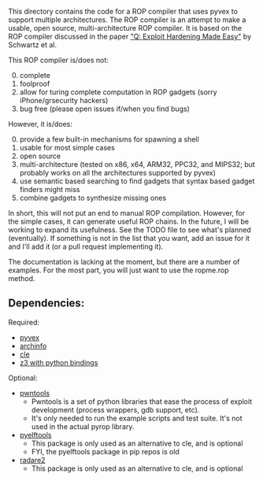This directory contains the code for a ROP compiler that uses pyvex to support multiple architectures.  The ROP compiler is
an attempt to make a usable, open source, multi-architecture ROP compiler.  It is based on the ROP compiler discussed in the paper
["Q: Exploit Hardening Made Easy"](https://users.ece.cmu.edu/~ejschwar/papers/usenix11.pdf) by Schwartz et al.

This ROP compiler is/does not:

0. complete
1. foolproof
2. allow for turing complete computation in ROP gadgets (sorry iPhone/grsecurity hackers)
3. bug free (please open issues if/when you find bugs)

However, it is/does:

0. provide a few built-in mechanisms for spawning a shell
1. usable for most simple cases
2. open source
3. multi-architecture (tested on x86, x64, ARM32, PPC32, and MIPS32; but probably works on all the architectures supported by pyvex)
4. use semantic based searching to find gadgets that syntax based gadget finders might miss
5. combine gadgets to synthesize missing ones

In short, this will not put an end to manual ROP compilation.  However, for the simple cases, it can generate useful ROP chains.
In the future, I will be working to expand its usefulness.  See the TODO file to see what's planned (eventually).  If something is
not in the list that you want, add an issue for it and I'll add it (or a pull request implementing it).

The documentation is lacking at the moment, but there are a number of examples.  For the most part, you will just want to use the ropme.rop method.

## Dependencies:

Required:

* [pyvex](https://github.com/angr/pyvex)
* [archinfo](https://github.com/angr/archinfo)
* [cle](https://github.com/angr/cle)
* [z3 with python bindings](https://github.com/Z3Prover/z3)

Optional:

* [pwntools](https://github.com/Gallopsled/pwntools)
  * Pwntools is a set of python libraries that ease the process of exploit development (process wrappers, gdb support, etc).
  * It's only needed to run the example scripts and test suite.  It's not used in the actual pyrop library.
* [pyelftools](https://github.com/eliben/pyelftools)
  * This package is only used as an alternative to cle, and is optional
  * FYI, the pyelftools package in pip repos is old
* [radare2](https://github.com/radare/radare2)
  * This package is only used as an alternative to cle, and is optional
